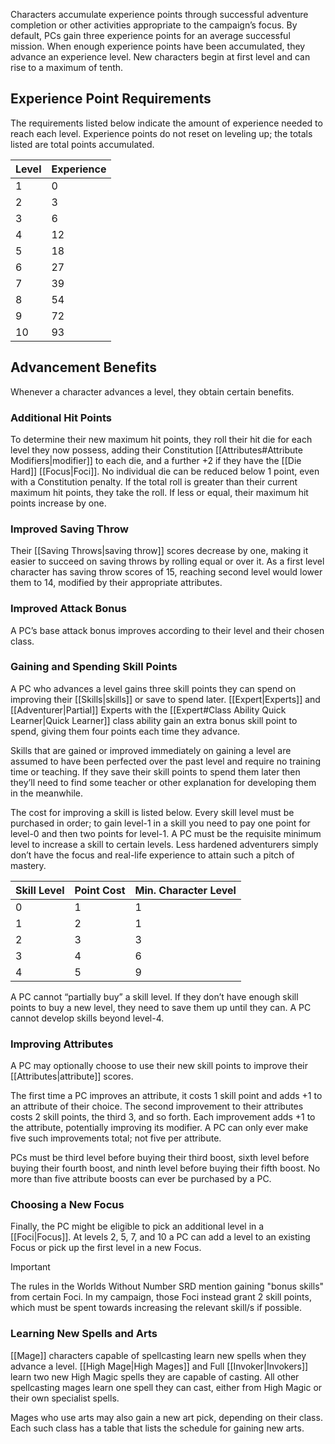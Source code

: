 Characters accumulate experience points through successful adventure completion or other activities appropriate to the campaign’s focus. By default, PCs gain three experience points for an average successful mission. When enough experience points have been accumulated, they advance an experience level. New characters begin at first level and can rise to a maximum of tenth.
## Experience Point Requirements
The requirements listed below indicate the amount of experience needed to reach each level. Experience points do not reset on leveling up; the totals listed are total points accumulated.

| Level | Experience |
| ----- | ---------- |
| 1     | 0          |
| 2     | 3          |
| 3     | 6          |
| 4     | 12         |
| 5     | 18         |
| 6     | 27         |
| 7     | 39         |
| 8     | 54         |
| 9     | 72         |
| 10    | 93         |
## Advancement Benefits
Whenever a character advances a level, they obtain certain benefits.
### Additional Hit Points
To determine their new maximum hit points, they roll their hit die for each level they now possess, adding their Constitution [[Attributes#Attribute Modifiers|modifier]] to each die, and a further +2 if they have the [[Die Hard]] [[Focus|Foci]]. No individual die can be reduced below 1 point, even with a Constitution penalty. If the total roll is greater than their current maximum hit points, they take the roll. If less or equal, their maximum hit points increase by one.
### Improved Saving Throw
Their [[Saving Throws|saving throw]] scores decrease by one, making it easier to succeed on saving throws by rolling equal or over it. As a first level character has saving throw scores of 15, reaching second level would lower them to 14, modified by their appropriate attributes.
### Improved Attack Bonus
A PC’s base attack bonus improves according to their level and their chosen class.
### Gaining and Spending Skill Points
A PC who advances a level gains three skill points they can spend on improving their [[Skills|skills]] or save to spend later. [[Expert|Experts]] and [[Adventurer|Partial]] Experts with the [[Expert#Class Ability Quick Learner|Quick Learner]] class ability gain an extra bonus skill point to spend, giving them four points each time they advance.

Skills that are gained or improved immediately on gaining a level are assumed to have been perfected over the past level and require no training time or teaching. If they save their skill points to spend them later then they’ll need to find some teacher or other explanation for developing them in the meanwhile.

The cost for improving a skill is listed below. Every skill level must be purchased in order; to gain level-1 in a skill you need to pay one point for level-0 and then two points for level-1. A PC must be the requisite minimum level to increase a skill to certain levels. Less hardened adventurers simply don’t have the focus and real-life experience to attain such a pitch of mastery.

| Skill Level | Point Cost | Min. Character Level |
| ----------- | ---------- | -------------------- |
| 0           | 1          | 1                    |
| 1           | 2          | 1                    |
| 2           | 3          | 3                    |
| 3           | 4          | 6                    |
| 4           | 5          | 9                    |

A PC cannot “partially buy” a skill level. If they don’t have enough skill points to buy a new level, they need to save them up until they can. A PC cannot develop skills beyond level-4.
### Improving Attributes
A PC may optionally choose to use their new skill points to improve their [[Attributes|attribute]] scores. 

The first time a PC improves an attribute, it costs 1 skill point and adds +1 to an attribute of their choice. The second improvement to their attributes costs 2 skill points, the third 3, and so forth. Each improvement adds +1 to the attribute, potentially improving its modifier. A PC can only ever make five such improvements total; not five per attribute. 

PCs must be third level before buying their third boost, sixth level before buying their fourth boost, and ninth level before buying their fifth boost. No more than five attribute boosts can ever be purchased by a PC.
### Choosing a New Focus
Finally, the PC might be eligible to pick an additional level in a [[Foci|Focus]]. At levels 2, 5, 7, and 10 a PC can add a level to an existing Focus or pick up the first level in a new Focus.

> [!important]
> The rules in the Worlds Without Number SRD mention gaining "bonus skills" from certain Foci. In my campaign, those Foci instead grant 2 skill points, which must be spent towards increasing the relevant skill/s if possible.

### Learning New Spells and Arts
[[Mage]] characters capable of spellcasting learn new spells when they advance a level. [[High Mage|High Mages]] and Full [[Invoker|Invokers]] learn two new High Magic spells they are capable of casting. All other spellcasting mages learn one spell they can cast, either from High Magic or their own specialist spells. 

Mages who use arts may also gain a new art pick, depending on their class. Each such class has a table that lists the schedule for gaining new arts.